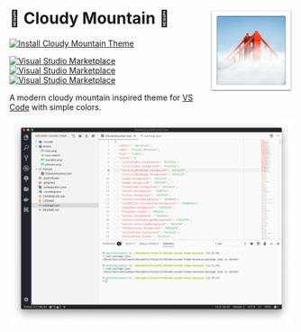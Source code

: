 <h1 align="left">
  <img align="right" src="https://raw.githubusercontent.com/muuvmuuv/vscode-theme-cloudy-mountain/master/assets/icon.png" width="150">
  <b>🌁 Cloudy Mountain 🌁</b>
</h1>

[![Install Cloudy Mountain Theme](https://img.shields.io/badge/install-vscode_theme-blue.svg?logoColor=FFF&logo=visualstudiocode&style=for-the-badge&colorA=4AA0F4)](https://marketplace.visualstudio.com/items?itemName=muuvmuuv.vscode-theme-cloudy-mountain)

[![Visual Studio Marketplace](https://vsmarketplacebadge.apphb.com/version-short/muuvmuuv.vscode-theme-cloudy-mountain.svg)](https://marketplace.visualstudio.com/items?itemName=muuvmuuv.vscode-theme-cloudy-mountain)
[![Visual Studio Marketplace](https://vsmarketplacebadge.apphb.com/installs-short/muuvmuuv.vscode-theme-cloudy-mountain.svg)](https://marketplace.visualstudio.com/items?itemName=muuvmuuv.vscode-theme-cloudy-mountain)
[![Visual Studio Marketplace](https://vsmarketplacebadge.apphb.com/rating-star/muuvmuuv.vscode-theme-cloudy-mountain.svg)](https://marketplace.visualstudio.com/items?itemName=muuvmuuv.vscode-theme-cloudy-mountain)

A modern cloudy mountain inspired theme for [VS Code](https://code.visualstudio.com/) with simple colors.

![VSCode Sundial](https://raw.githubusercontent.com/muuvmuuv/vscode-theme-cloudy-mountain/master/assets/preview.png)

